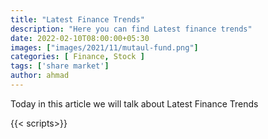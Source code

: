 ```yaml
---
title: "Latest Finance Trends"
description: "Here you can find Latest finance trends"
date: 2022-02-10T08:00:00+05:30
images: ["images/2021/11/mutaul-fund.png"]
categories: [ Finance, Stock ]
tags: ['share market']
author: ahmad
---
```


Today in this article we will talk about Latest Finance Trends

{{< scripts>}}